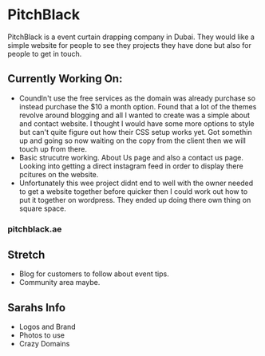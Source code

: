 # PitchBlack
PitchBlack is a event curtain drapping company in Dubai. They would like a simple website for people to see they projects they have done but also for people to get in touch.

## Currently Working On:
* Coundln't use the free services as the domain was already purchase so instead purchase the $10 a month option. Found that a lot of the themes revolve around blogging and all I wanted to create was a simple about and contact website. I thought I would have some more options to style but can't quite figure out how their CSS setup works yet. Got somethin up and going so now waiting on the copy from the client then we will touch up from there.
* Basic strucutre working. About Us page and also a contact us page. Looking into getting a direct instagram feed in order to display there pcitures on the website.
 * Unfortunately this wee project didnt end to well with the owner needed to get a website together before quicker then I could work out how to put it together on wordpress. They ended up doing there own thing on square space. 
 
### pitchblack.ae

## Stretch
  * Blog for customers to follow about event tips.
  * Community area maybe.

## Sarahs Info
  * Logos and Brand
  * Photos to use
  * Crazy Domains

  
  
